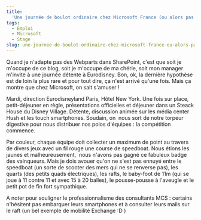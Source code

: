 ```yaml
---
title:
  'Une journée de boulot ordinaire chez Microsoft France (ou alors pas du tout)'
tags:
  - Emploi
  - Microsoft
  - Stage
slug: une-journee-de-boulot-ordinaire-chez-microsoft-france-ou-alors-pas-du-tout
---
```


Quand je n'adapte pas des Webparts dans SharePoint, c'est que soit je m'occupe
de ce blog, soit je m'occupe de ma chérie, soit mon manager m'invite à une
journée détente à Eurodisney. Bon, ok, la dernière hypothèse est de loin la plus
rare et pour tout dire, ça n'est arrivé qu'une fois. Mais ça montre que chez
Microsoft, on sait s'amuser&nbsp;!

Mardi, direction Eurodisneyland Paris, Hôtel New York. Une fois sur place,
petit-déjeuner en règle, présentations officielles et déjeuner dans un Steack
House du Disney Village. Détente, discussion animée sur les média center Hush et
les touch smartphones. Soudain, on  nous sort de notre torpeur digestive pour
nous distribuer nos polos d'équipes&nbsp;: la compétition commence.

Par couleur, chaque équipe doit collecter un maximum de point au travers de
divers jeux avec un fil rouge une course de speedboat. Nous étions les jaunes et
malheureusement,  nous n'avons pas gagné ce fabuleux badge des vainqueurs. Mais
je dois avouer qu'on ne s'est pas ennuyé entre le speedboat (un sorte de scooter
des mers qui ne se renverse pas), les quarts (des petits quads électriques), les
rafts, le baby-foot de 11m (qui se joue à 11 contre 11 et avec 15 à 20 balles),
le pousse-pousse à l'aveugle et le petit pot de fin fort sympathique.

A noter pour souligner le professionnalisme des consultants MCS&nbsp;: certains
n'hésitent pas embarquer leurs smartphones et à consulter leurs mails sur le
raft (un bel exemple de mobilité Exchange&nbsp;:D )
